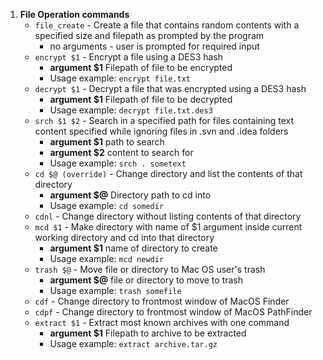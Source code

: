 1. __File Operation commands__
   	- `file_create` - Create a file that contains random contents with a specified size and filepath as prompted by the program
    	- no arguments - user is prompted for required input
    - `encrypt $1` - Encrypt a file using a DES3 hash
    	- __argument $1__ Filepath of file to be encrypted
    	- Usage example: `encrypt file.txt`
    - `decrypt $1` - Decrypt a file that was encrypted using a DES3 hash
    	- __argument $1__ Filepath of file to be decrypted
    	- Usage example:  `decrypt file.txt.des3`
   	- `srch $1 $2` - Search in a specified path for files containing text content specified while ignoring files in .svn and .idea folders
    	- __argument $1__ path to search
    	- __argument $2__ content to search for
    	- Usage example:  `srch . sometext`
    - `cd $@ (override)` - Change directory and list the contents of that directory
    	- __argument $@__ Directory path to cd into
    	- Usage example: `cd somedir`
    - `cdnl` - Change directory without listing contents of that directory
    - `mcd $1` - Make directory with name of $1 argument inside current working directory and cd into that directory
    	- __argument $1__ name of directory to create
    	- Usage example: `mcd newdir`
    - `trash $@` - Move file or directory to Mac OS user's trash
    	- __argument $@__ file or directory to move to trash
    	- Usage example: `trash somefile`
    - `cdf` - Change directory to frontmost window of MacOS Finder
    - `cdpf` - Change directory to frontmost window of MacOS PathFinder 
    - `extract $1` - Extract most known archives with one command
    	- __argument $1__ Filepath to archive to be extracted
    	- Usage example:  `extract archive.tar.gz`
